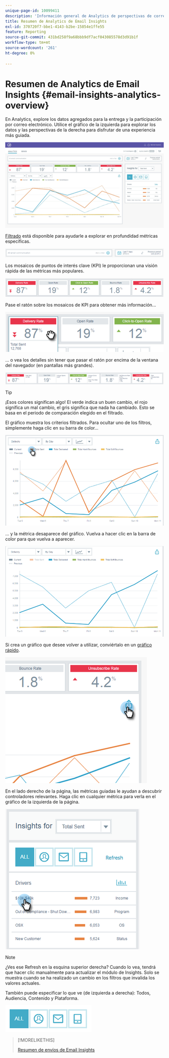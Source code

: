 ```yaml
---
unique-page-id: 10099411
description: 'Información general de Analytics de perspectivas de correo electrónico: documentos de Marketo, documentación del producto'
title: Resumen de Analytics de Email Insights
exl-id: 370720f7-bbe1-4143-b2be-15854e1ffe55
feature: Reporting
source-git-commit: 431bd258f9a68bbb9df7acf043085578d3d91b1f
workflow-type: tm+mt
source-wordcount: '261'
ht-degree: 0%

---
```


# Resumen de Analytics de Email Insights {#email-insights-analytics-overview}

En Analytics, explore los datos agregados para la entrega y la participación por correo electrónico. Utilice el gráfico de la izquierda para explorar los datos y las perspectivas de la derecha para disfrutar de una experiencia más guiada.

![](assets/emailanalytics-1.jpg)

[Filtrado](/help/marketo/product-docs/reporting/email-insights/filtering-in-email-insights.md) está disponible para ayudarle a explorar en profundidad métricas específicas.

![](assets/filter-field.png)

Los mosaicos de puntos de interés clave (KPI) le proporcionan una visión rápida de las métricas más populares.

![](assets/kpi.png)

Pase el ratón sobre los mosaicos de KPI para obtener más información...

![](assets/kpi-hover.png)

... o vea los detalles sin tener que pasar el ratón por encima de la ventana del navegador (en pantallas más grandes).

![](assets/kpi-wide.png)

>[!TIP]
>
>¡Esos colores significan algo! El verde indica un buen cambio, el rojo significa un mal cambio, el gris significa que nada ha cambiado. Esto se basa en el periodo de comparación elegido en el filtrado.

El gráfico muestra los criterios filtrados. Para ocultar uno de los filtros, simplemente haga clic en su barra de color...

![](assets/chart1.png)

... y la métrica desaparece del gráfico. Vuelva a hacer clic en la barra de color para que vuelva a aparecer.

![](assets/chart2.png)

Si crea un gráfico que desee volver a utilizar, conviértalo en un [gráfico rápido](/help/marketo/product-docs/reporting/email-insights/email-insights-quick-charts.md).

![](assets/quick-chart.png)

En el lado derecho de la página, las métricas guiadas le ayudan a descubrir controladores relevantes. Haga clic en cualquier métrica para verla en el gráfico de la izquierda de la página.

![](assets/guided-metrics-ps.png)

>[!NOTE]
>
>¿Ves ese Refresh en la esquina superior derecha? Cuando lo vea, tendrá que hacer clic manualmente para actualizar el módulo de Insights. Solo se muestra cuando se ha realizado un cambio en los filtros que invalida los valores actuales.

También puede especificar lo que ve (de izquierda a derecha): Todos, Audiencia, Contenido y Plataforma.

![](assets/guided-bar.png)

>[!MORELIKETHIS]
>
>[Resumen de envíos de Email Insights](/help/marketo/product-docs/reporting/email-insights/email-insights-sends-overview.md)
